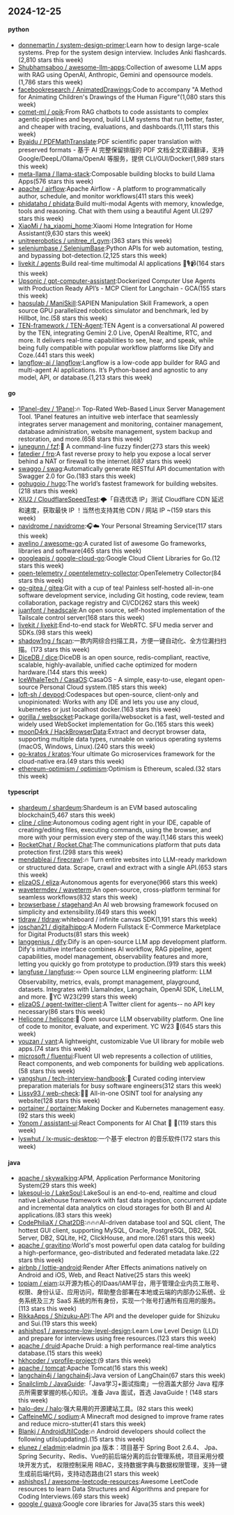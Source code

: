 ## 2024-12-25

#### python
* [donnemartin / system-design-primer](https://github.com/donnemartin/system-design-primer):Learn how to design large-scale systems. Prep for the system design interview. Includes Anki flashcards.(2,810 stars this week)
* [Shubhamsaboo / awesome-llm-apps](https://github.com/Shubhamsaboo/awesome-llm-apps):Collection of awesome LLM apps with RAG using OpenAI, Anthropic, Gemini and opensource models.(1,786 stars this week)
* [facebookresearch / AnimatedDrawings](https://github.com/facebookresearch/AnimatedDrawings):Code to accompany "A Method for Animating Children's Drawings of the Human Figure"(1,080 stars this week)
* [comet-ml / opik](https://github.com/comet-ml/opik):From RAG chatbots to code assistants to complex agentic pipelines and beyond, build LLM systems that run better, faster, and cheaper with tracing, evaluations, and dashboards.(1,111 stars this week)
* [Byaidu / PDFMathTranslate](https://github.com/Byaidu/PDFMathTranslate):PDF scientific paper translation with preserved formats - 基于 AI 完整保留排版的 PDF 文档全文双语翻译，支持 Google/DeepL/Ollama/OpenAI 等服务，提供 CLI/GUI/Docker(1,989 stars this week)
* [meta-llama / llama-stack](https://github.com/meta-llama/llama-stack):Composable building blocks to build Llama Apps(576 stars this week)
* [apache / airflow](https://github.com/apache/airflow):Apache Airflow - A platform to programmatically author, schedule, and monitor workflows(411 stars this week)
* [phidatahq / phidata](https://github.com/phidatahq/phidata):Build multi-modal Agents with memory, knowledge, tools and reasoning. Chat with them using a beautiful Agent UI.(297 stars this week)
* [XiaoMi / ha_xiaomi_home](https://github.com/XiaoMi/ha_xiaomi_home):Xiaomi Home Integration for Home Assistant(9,630 stars this week)
* [unitreerobotics / unitree_rl_gym](https://github.com/unitreerobotics/unitree_rl_gym):(363 stars this week)
* [seleniumbase / SeleniumBase](https://github.com/seleniumbase/SeleniumBase):Python APIs for web automation, testing, and bypassing bot-detection.(2,125 stars this week)
* [livekit / agents](https://github.com/livekit/agents):Build real-time multimodal AI applications 🤖🎙️📹(164 stars this week)
* [Upsonic / gpt-computer-assistant](https://github.com/Upsonic/gpt-computer-assistant):Dockerized Computer Use Agents with Production Ready API’s - MCP Client for Langchain - GCA(155 stars this week)
* [haosulab / ManiSkill](https://github.com/haosulab/ManiSkill):SAPIEN Manipulation Skill Framework, a open source GPU parallelized robotics simulator and benchmark, led by Hillbot, Inc.(58 stars this week)
* [TEN-framework / TEN-Agent](https://github.com/TEN-framework/TEN-Agent):TEN Agent is a conversational AI powered by the TEN, integrating Gemini 2.0 Live, OpenAI Realtime, RTC, and more. It delivers real-time capabilities to see, hear, and speak, while being fully compatible with popular workflow platforms like Dify and Coze.(441 stars this week)
* [langflow-ai / langflow](https://github.com/langflow-ai/langflow):Langflow is a low-code app builder for RAG and multi-agent AI applications. It’s Python-based and agnostic to any model, API, or database.(1,213 stars this week)

#### go
* [1Panel-dev / 1Panel](https://github.com/1Panel-dev/1Panel):🔥 Top-Rated Web-Based Linux Server Management Tool. 1Panel features an intuitive web interface that seamlessly integrates server management and monitoring, container management, database administration, website management, system backup and restoration, and more.(658 stars this week)
* [junegunn / fzf](https://github.com/junegunn/fzf):🌸 A command-line fuzzy finder(273 stars this week)
* [fatedier / frp](https://github.com/fatedier/frp):A fast reverse proxy to help you expose a local server behind a NAT or firewall to the internet.(687 stars this week)
* [swaggo / swag](https://github.com/swaggo/swag):Automatically generate RESTful API documentation with Swagger 2.0 for Go.(183 stars this week)
* [gohugoio / hugo](https://github.com/gohugoio/hugo):The world’s fastest framework for building websites.(218 stars this week)
* [XIU2 / CloudflareSpeedTest](https://github.com/XIU2/CloudflareSpeedTest):🌩「自选优选 IP」测试 Cloudflare CDN 延迟和速度，获取最快 IP ！当然也支持其他 CDN / 网站 IP ~(159 stars this week)
* [navidrome / navidrome](https://github.com/navidrome/navidrome):🎧☁️ Your Personal Streaming Service(117 stars this week)
* [avelino / awesome-go](https://github.com/avelino/awesome-go):A curated list of awesome Go frameworks, libraries and software(465 stars this week)
* [googleapis / google-cloud-go](https://github.com/googleapis/google-cloud-go):Google Cloud Client Libraries for Go.(12 stars this week)
* [open-telemetry / opentelemetry-collector](https://github.com/open-telemetry/opentelemetry-collector):OpenTelemetry Collector(84 stars this week)
* [go-gitea / gitea](https://github.com/go-gitea/gitea):Git with a cup of tea! Painless self-hosted all-in-one software development service, including Git hosting, code review, team collaboration, package registry and CI/CD(262 stars this week)
* [juanfont / headscale](https://github.com/juanfont/headscale):An open source, self-hosted implementation of the Tailscale control server(168 stars this week)
* [livekit / livekit](https://github.com/livekit/livekit):End-to-end stack for WebRTC. SFU media server and SDKs.(98 stars this week)
* [shadow1ng / fscan](https://github.com/shadow1ng/fscan):一款内网综合扫描工具，方便一键自动化、全方位漏扫扫描。(173 stars this week)
* [DiceDB / dice](https://github.com/DiceDB/dice):DiceDB is an open source, redis-compliant, reactive, scalable, highly-available, unified cache optimized for modern hardware.(144 stars this week)
* [IceWhaleTech / CasaOS](https://github.com/IceWhaleTech/CasaOS):CasaOS - A simple, easy-to-use, elegant open-source Personal Cloud system.(185 stars this week)
* [loft-sh / devpod](https://github.com/loft-sh/devpod):Codespaces but open-source, client-only and unopinionated: Works with any IDE and lets you use any cloud, kubernetes or just localhost docker.(163 stars this week)
* [gorilla / websocket](https://github.com/gorilla/websocket):Package gorilla/websocket is a fast, well-tested and widely used WebSocket implementation for Go.(165 stars this week)
* [moonD4rk / HackBrowserData](https://github.com/moonD4rk/HackBrowserData):Extract and decrypt browser data, supporting multiple data types, runnable on various operating systems (macOS, Windows, Linux).(240 stars this week)
* [go-kratos / kratos](https://github.com/go-kratos/kratos):Your ultimate Go microservices framework for the cloud-native era.(49 stars this week)
* [ethereum-optimism / optimism](https://github.com/ethereum-optimism/optimism):Optimism is Ethereum, scaled.(32 stars this week)

#### typescript
* [shardeum / shardeum](https://github.com/shardeum/shardeum):Shardeum is an EVM based autoscaling blockchain(5,467 stars this week)
* [cline / cline](https://github.com/cline/cline):Autonomous coding agent right in your IDE, capable of creating/editing files, executing commands, using the browser, and more with your permission every step of the way.(1,146 stars this week)
* [RocketChat / Rocket.Chat](https://github.com/RocketChat/Rocket.Chat):The communications platform that puts data protection first.(298 stars this week)
* [mendableai / firecrawl](https://github.com/mendableai/firecrawl):🔥 Turn entire websites into LLM-ready markdown or structured data. Scrape, crawl and extract with a single API.(653 stars this week)
* [elizaOS / eliza](https://github.com/elizaOS/eliza):Autonomous agents for everyone(966 stars this week)
* [wavetermdev / waveterm](https://github.com/wavetermdev/waveterm):An open-source, cross-platform terminal for seamless workflows(832 stars this week)
* [browserbase / stagehand](https://github.com/browserbase/stagehand):An AI web browsing framework focused on simplicity and extensibility.(649 stars this week)
* [tldraw / tldraw](https://github.com/tldraw/tldraw):whiteboard / infinite canvas SDK(1,191 stars this week)
* [joschan21 / digitalhippo](https://github.com/joschan21/digitalhippo):A Modern Fullstack E-Commerce Marketplace for Digital Products(81 stars this week)
* [langgenius / dify](https://github.com/langgenius/dify):Dify is an open-source LLM app development platform. Dify's intuitive interface combines AI workflow, RAG pipeline, agent capabilities, model management, observability features and more, letting you quickly go from prototype to production.(919 stars this week)
* [langfuse / langfuse](https://github.com/langfuse/langfuse):🪢 Open source LLM engineering platform: LLM Observability, metrics, evals, prompt management, playground, datasets. Integrates with LlamaIndex, Langchain, OpenAI SDK, LiteLLM, and more. 🍊YC W23(299 stars this week)
* [elizaOS / agent-twitter-client](https://github.com/elizaOS/agent-twitter-client):A Twitter client for agents-- no API key necessary(86 stars this week)
* [Helicone / helicone](https://github.com/Helicone/helicone):🧊 Open source LLM observability platform. One line of code to monitor, evaluate, and experiment. YC W23 🍓(645 stars this week)
* [youzan / vant](https://github.com/youzan/vant):A lightweight, customizable Vue UI library for mobile web apps.(74 stars this week)
* [microsoft / fluentui](https://github.com/microsoft/fluentui):Fluent UI web represents a collection of utilities, React components, and web components for building web applications.(58 stars this week)
* [yangshun / tech-interview-handbook](https://github.com/yangshun/tech-interview-handbook):💯 Curated coding interview preparation materials for busy software engineers(312 stars this week)
* [Lissy93 / web-check](https://github.com/Lissy93/web-check):🕵️‍♂️ All-in-one OSINT tool for analysing any website(128 stars this week)
* [portainer / portainer](https://github.com/portainer/portainer):Making Docker and Kubernetes management easy.(92 stars this week)
* [Yonom / assistant-ui](https://github.com/Yonom/assistant-ui):React Components for AI Chat 💬 🚀(119 stars this week)
* [lyswhut / lx-music-desktop](https://github.com/lyswhut/lx-music-desktop):一个基于 electron 的音乐软件(172 stars this week)

#### java
* [apache / skywalking](https://github.com/apache/skywalking):APM, Application Performance Monitoring System(29 stars this week)
* [lakesoul-io / LakeSoul](https://github.com/lakesoul-io/LakeSoul):LakeSoul is an end-to-end, realtime and cloud native Lakehouse framework with fast data ingestion, concurrent update and incremental data analytics on cloud storages for both BI and AI applications.(83 stars this week)
* [CodePhiliaX / Chat2DB](https://github.com/CodePhiliaX/Chat2DB):🔥🔥🔥AI-driven database tool and SQL client, The hottest GUI client, supporting MySQL, Oracle, PostgreSQL, DB2, SQL Server, DB2, SQLite, H2, ClickHouse, and more.(261 stars this week)
* [apache / gravitino](https://github.com/apache/gravitino):World's most powerful open data catalog for building a high-performance, geo-distributed and federated metadata lake.(22 stars this week)
* [airbnb / lottie-android](https://github.com/airbnb/lottie-android):Render After Effects animations natively on Android and iOS, Web, and React Native(25 stars this week)
* [topiam / eiam](https://github.com/topiam/eiam):以开源为核心的IDaas/IAM平台，用于管理企业内员工账号、权限、身份认证、应用访问，帮助整合部署在本地或云端的内部办公系统、业务系统及三方 SaaS 系统的所有身份，实现一个账号打通所有应用的服务。(113 stars this week)
* [RikkaApps / Shizuku-API](https://github.com/RikkaApps/Shizuku-API):The API and the developer guide for Shizuku and Sui.(19 stars this week)
* [ashishps1 / awesome-low-level-design](https://github.com/ashishps1/awesome-low-level-design):Learn Low Level Design (LLD) and prepare for interviews using free resources.(123 stars this week)
* [apache / druid](https://github.com/apache/druid):Apache Druid: a high performance real-time analytics database.(15 stars this week)
* [hkhcoder / vprofile-project](https://github.com/hkhcoder/vprofile-project):(9 stars this week)
* [apache / tomcat](https://github.com/apache/tomcat):Apache Tomcat(16 stars this week)
* [langchain4j / langchain4j](https://github.com/langchain4j/langchain4j):Java version of LangChain(67 stars this week)
* [Snailclimb / JavaGuide](https://github.com/Snailclimb/JavaGuide):「Java学习+面试指南」一份涵盖大部分 Java 程序员所需要掌握的核心知识。准备 Java 面试，首选 JavaGuide！(148 stars this week)
* [halo-dev / halo](https://github.com/halo-dev/halo):强大易用的开源建站工具。(82 stars this week)
* [CaffeineMC / sodium](https://github.com/CaffeineMC/sodium):A Minecraft mod designed to improve frame rates and reduce micro-stutter(41 stars this week)
* [Blankj / AndroidUtilCode](https://github.com/Blankj/AndroidUtilCode):🔥 Android developers should collect the following utils(updating).(15 stars this week)
* [elunez / eladmin](https://github.com/elunez/eladmin):eladmin jpa 版本：项目基于 Spring Boot 2.6.4、 Jpa、 Spring Security、Redis、Vue的前后端分离的后台管理系统，项目采用分模块开发方式， 权限控制采用 RBAC，支持数据字典与数据权限管理，支持一键生成前后端代码，支持动态路由(21 stars this week)
* [ashishps1 / awesome-leetcode-resources](https://github.com/ashishps1/awesome-leetcode-resources):Awesome LeetCode resources to learn Data Structures and Algorithms and prepare for Coding Interviews.(69 stars this week)
* [google / guava](https://github.com/google/guava):Google core libraries for Java(35 stars this week)
